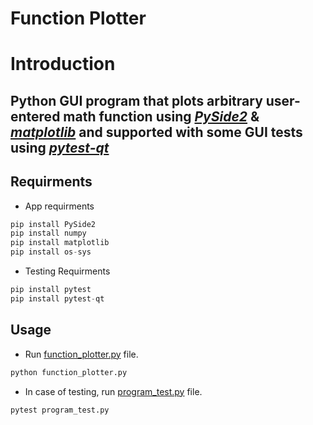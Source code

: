 # Function Plotter

# Introduction

## Python GUI program that plots arbitrary user-entered math function using [*PySide2*](https://pypi.org/project/PySide2/) & [*matplotlib*](https://matplotlib.org/stable/contents.html) and supported with some GUI tests using [*pytest-qt*](https://pytest-qt.readthedocs.io/en/4.0.2/index.html)

## Requirments
* App requirments 
```python
pip install PySide2
pip install numpy
pip install matplotlib
pip install os-sys
```
* Testing Requirments
```python
pip install pytest
pip install pytest-qt
```

## Usage

* Run [function_plotter.py](function_plotter.py) file.
```python
python function_plotter.py
```
* In case of testing, run [program_test.py](program_test.py) file.
```python
pytest program_test.py
```
